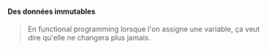 #### Des données immutables

> En functional programming lorsque l'on assigne une variable, ça veut dire
qu'elle ne changera plus jamais.
